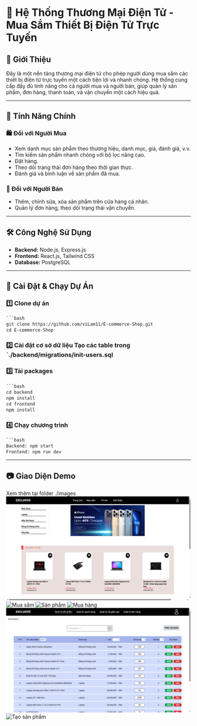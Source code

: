 # 🛒 Hệ Thống Thương Mại Điện Tử - Mua Sắm Thiết Bị Điện Tử Trực Tuyến  

## 📌 Giới Thiệu  
Đây là một nền tảng thương mại điện tử cho phép người dùng mua sắm các thiết bị điện tử trực tuyến một cách tiện lợi và nhanh chóng. Hệ thống cung cấp đầy đủ tính năng cho cả người mua và người bán, giúp quản lý sản phẩm, đơn hàng, thanh toán, và vận chuyển một cách hiệu quả.  

---

## 🎯 Tính Năng Chính  

### 🛍️ Đối với Người Mua  
- Xem danh mục sản phẩm theo thương hiệu, danh mục, giá, đánh giá, v.v.  
- Tìm kiếm sản phẩm nhanh chóng với bộ lọc nâng cao.  
- Đặt hàng.  
- Theo dõi trạng thái đơn hàng theo thời gian thực.  
- Đánh giá và bình luận về sản phẩm đã mua.  

### 🏪 Đối với Người Bán  
- Thêm, chỉnh sửa, xóa sản phẩm trên cửa hàng cá nhân.  
- Quản lý đơn hàng, theo dõi trạng thái vận chuyển.  

---

## 🛠️ Công Nghệ Sử Dụng  
- **Backend:** Node.js, Express.js  
- **Frontend:** React.js, Tailwind CSS  
- **Database:** PostgreSQL

---

## 🚀 Cài Đặt & Chạy Dự Án  

### 1️⃣ Clone dự án  
    ```bash
    git clone https://github.com/viLam11/E-commerce-Shop.git
    cd E-commerce-Shop
### 2️⃣ Cài đặt cơ sở dữ liệu Tạo các table trong `./backend/migrations/init-users.sql
### 3️⃣ Tải packages 
    ```bash
    cd backend
    npm install
    cd frontend
    npm install
### 4️⃣ Chạy chương trình
    ```bash
    Backend: npm start
    Frontend: npm run dev

---

## 📷 Giao Diện Demo  
Xem thêm tại folder ./images
![Trang chủ](https://raw.githubusercontent.com/viLam11/E-commerce-Shop/refs/heads/master/images/1.png)
![Mua sắm]()
![Sản phẩm]()
![Mua hàng]()
![Quản lý](https://raw.githubusercontent.com/viLam11/E-commerce-Shop/refs/heads/master/images/14.png)
![Tạo sản phẩm]()